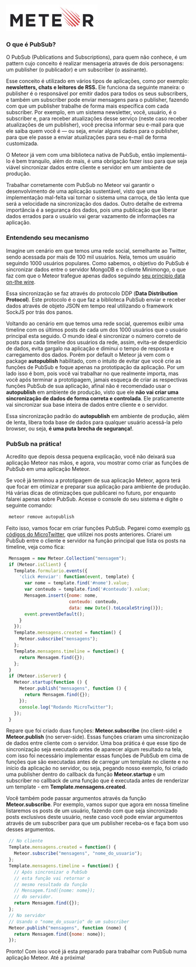 [![Meteor](images/meteor-logo.jpg "Meteor")](http://meteor.com) 

### O que é PubSub?

O PubSub (Publications and Subscriptions), para quem não conhece, é um pattern cujo conceito é realizar mensageria através de dois personagens: um publisher (o publicador) e um subscriber (o assinante).

Esse conceito é utilizado em vários tipos de aplicações, como por exemplo: **newsletters, chats e leitores de RSS.** Ele funciona da seguinte maneira: o publisher é o responsável por emitir dados para todos os seus subscribers, e também um subscriber pode enviar mensagens para o publisher, fazendo com que um publisher trabalhe de forma mais específica com cada subscriber. Por exemplo, em um sistema newsletter, você, usuário, é o subscriber e, para receber atualizações desse serviço (neste caso receber atualizações de um publisher), você precisa informar seu e-mail para que ele saiba quem você é — ou seja, enviar alguns dados para o publisher, para que ele passe a enviar atualizações para seu e-mail de forma customizada.

O Meteor já vem com uma biblioteca nativa de PubSub, então implementá-lo é bem tranquilo, além do mais, é uma obrigação fazer isso para que seja viável sincronizar dados entre cliente e servidor em um ambiente de produção.

Trabalhar corretamente com PubSub no Meteor vai garantir o desenvolvimento de uma aplicação sustentável, visto que uma implementação mal-feita vai tornar o sistema uma carroça, de tão lenta que será a velocidade na sincronização dos dados. Outro detalhe de extrema importância é a segurança dos dados, pois uma publicação que liberar dados errados para o usuário vai gerar vazamento de informações na aplicação.

### Entendendo seu mecanismo

Imagine um cenário em que temos uma rede social, semelhante ao Twitter, sendo acessada por mais de 100 mil usuários. Nela, temos um usuário seguindo 1000 usuários populares. Como sabemos, o objetivo do PubSub é sincronizar dados entre o servidor MongoDB e o cliente Minimongo, o que faz com que o Meteor trafegue apenas dados seguindo [seu princípio data on-the wire](http://udgwebdev.com/introducao-sobre-meteor).

Essa sincronização se faz através do protocolo DDP (**Data Distribution Protocol**). Este protocolo é o que faz a biblioteca PubSub enviar e receber dados através de objeto JSON em tempo real utilizando o framework SockJS por trás dos panos.

Voltando ao cenário em que temos uma rede social, queremos exibir uma timeline com os últimos posts de cada um dos 1000 usuários que o usuário principal esta seguido. O mundo ideal é sincronizar o número correto de posts para cada timeline dos usuários da rede, assim, evita-se desperdício de dados, evita gargalo na aplicação e diminui o tempo de resposta e carregamento dos dados. Porém por default o Meteor já vem com o package **autopublish** habilitado, com o intuito de evitar que você crie as funções de PubSub e foque apenas na prototipação da aplicação. Por um lado isso é bom, pois você vai trabalhar no que realmente importa, mas você após terminar a prototipagem, jamais esqueça de criar as respectivas funções PubSub de sua aplicação, afinal não é recomendado usar o **autopublish** em ambiente de produção, visto que ele **não vai criar uma sincronização de dados de forma correta e controlada**. Ele praticamente vai sincronizar sua base inteira de dados entre cliente e o servidor.

Essa sincronização padrão do **autopublish** em ambiente de produção, além de lenta, libera toda base de dados para qualquer usuário acessá-la pelo browser, ou seja, **é uma puta brecha de segurança!**.

### PubSub na prática!

Acredito que depois dessa pequena explicação, você não deixará sua aplicação Meteor nas mãos, e agora, vou mostrar como criar as funções de PubSub em uma aplicação Meteor.

Se você já terminou a prototipagem de sua aplicação Meteor, agora terá que focar em otimizar e preparar sua aplicação para ambiente de produção. Há várias dicas de otimizações que publicarei no futuro, por enquanto falarei apenas sobre PubSub. Acesse o console do seu sistema e digite o seguinte comando:

``` bash
 meteor remove autopublish
``` 

Feito isso, vamos focar em criar funções PubSub. Pegarei como exemplo [os códigos do MicroTwitter](https://github.com/caio-ribeiro-pereira/microtwitter), que utilizei nos posts anteriores. Criarei um PubSub entre o cliente e servidor na função principal que lista os posts na timeline, veja como fica:

``` javascript
 Mensagem = new Meteor.Collection("mensagem");
 if (Meteor.isClient) {
   Template.formulario.events({
     'click #enviar': function(event, template) {
       var nome = template.find('#nome').value;
       var conteudo = template.find('#conteudo').value;
       Mensagem.insert({nome: nome,
                        conteudo: conteudo,
                        data: new Date().toLocaleString()});
       event.preventDefault();
     }
   });
   Template.mensagens.created = function() {
     Meteor.subscribe("mensagens");
   };
   Template.mensagens.timeline = function() {
     return Mensagem.find({});
   };
 }
 if (Meteor.isServer) {
   Meteor.startup(function () {
     Meteor.publish("mensagens", function () {
       return Mensagem.find({});
     });
     console.log("Rodando MicroTwitter");
   });
 }
``` 

Repare que foi criado duas funções: **Meteor.subscribe** (no client-side) e **Meteor.publish** (no server-side). Essas funções criaram uma sincronização de dados entre cliente com o servidor. Uma boa prática é que esse tipo de sincronização seja executado antes de aparecer algum resultado na tela, com isso foi necessário implementar essas funções de PubSub em cima de funções que são executadas antes de carregar um template no cliente e no início da aplicação no servidor, ou seja, pegando nosso exemplo, foi criado uma publisher dentro do callback da função **Meteor.startup** e um subscriber no callback de uma função que é executada antes de renderizar um template - em **Template.mensagens.created**.

Você também pode passar argumentos através da função **Meteor.subscribe**. Por exemplo, vamos supor que agora em nossa timeline listaremos os posts de um usuário, fazendo com que seja sincronizado posts exclusivos deste usuário, neste caso você pode enviar argumentos através de um subscriber para que um publisher receba-os e faça bom uso desses argumentos.

``` javascript
 // No cliente
 Template.mensagens.created = function() {
   Meteor.subscribe("mensagens", "nome_do_usuario");
 };
 Template.mensagens.timeline = function() {
   // Após sincronizar o PubSub
   // esta função vai retornar o
   // mesmo resultado da função
   // Mensagem.find({nome: nome});
   // do servidor.
   return Mensagem.find({});
 };
 // No servidor
 // Usando o "nome_do_usuario" de um subscriber
 Meteor.publish("mensagens", function (nome) {
   return Mensagem.find({nome: nome});
 });
``` 

Pronto! Com isso você já esta preparado para trabalhar com PubSub numa aplicação Meteor. Até a próxima!